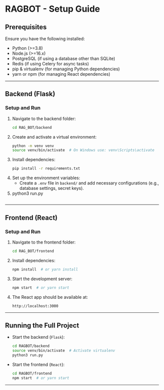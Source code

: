 # RAGBOT - Setup Guide

## Prerequisites
Ensure you have the following installed:
- Python (>=3.8)
- Node.js (>=16.x)
- PostgreSQL (if using a database other than SQLite)
- Redis (if using Celery for async tasks)
- pip & virtualenv (for managing Python dependencies)
- yarn or npm (for managing React dependencies)

---

## Backend (Flask)

### Setup and Run
1. Navigate to the backend folder:
   ```sh
   cd RAG_BOT/backend
   ```
2. Create and activate a virtual environment:
   ```sh
   python -m venv venv
   source venv/bin/activate  # On Windows use: venv\Scripts\activate
   ```
3. Install dependencies:
   ```sh
   pip install -r requirements.txt
   ```
4. Set up the environment variables:
   - Create a `.env` file in `backend/` and add necessary configurations (e.g., database settings, secret keys).
5. 
   python3 run.py
   ```

---

## Frontend (React)

### Setup and Run
1. Navigate to the frontend folder:
   ```sh
   cd RAG_BOT/frontend
   ```
2. Install dependencies:
   ```sh
   npm install  # or yarn install
   ```
3. Start the development server:
   ```sh
   npm start  # or yarn start
   ```
4. The React app should be available at:
   ```
   http://localhost:3000
   ```

---

## Running the Full Project
- Start the backend (`Flask`):
  ```sh
  cd RAGBOT/backend
  source venv/bin/activate  # Activate virtualenv
  python3 run.py
  ```
- Start the frontend (`React`):
  ```sh
  cd RAGBOT/frontend
  npm start  # or yarn start
  ```

---
